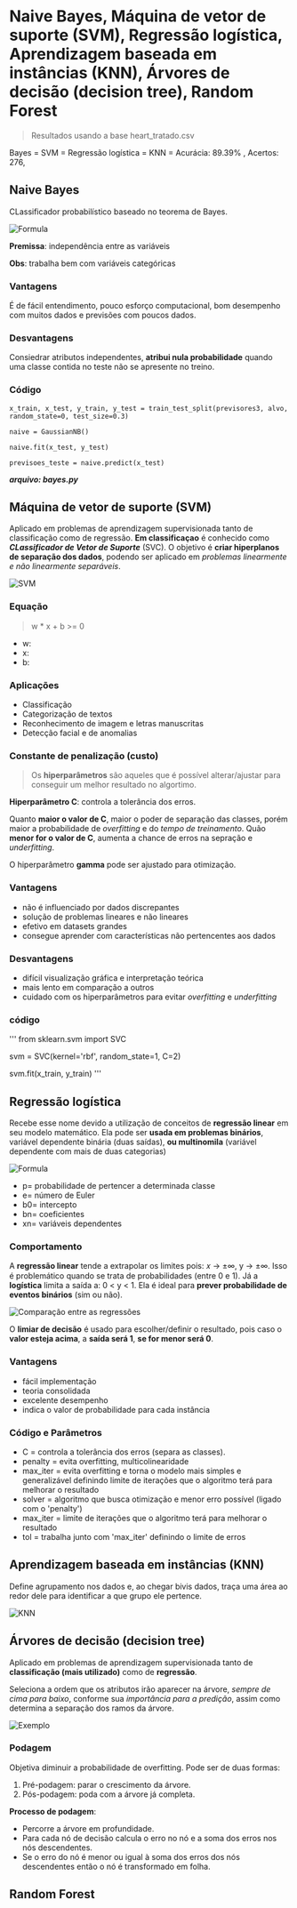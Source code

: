 # Naive Bayes, Máquina de vetor de suporte (SVM), Regressão logística, Aprendizagem baseada em instâncias (KNN), Árvores de decisão (decision tree), Random Forest

> Resultados usando a base heart_tratado.csv

Bayes = 
SVM =
Regressão logística =
KNN = Acurácia: 89.39% , Acertos: 276, 

## Naive Bayes 

CLassificador probabilístico baseado no teorema de Bayes.


![Formula](https://imgur.com/kCo5g2Y.jpg)


**Premissa**: independência entre as variáveis

**Obs**: trabalha bem com variáveis categóricas

### Vantagens
É de fácil entendimento, pouco esforço computacional, bom desempenho com muitos dados e previsões com poucos dados.

### Desvantagens
Consiedrar atributos independentes, **atribui nula probabilidade** quando uma classe contida no teste não se apresente no treino.


### Código

    x_train, x_test, y_train, y_test = train_test_split(previsores3, alvo, random_state=0, test_size=0.3) 

    naive = GaussianNB()

    naive.fit(x_test, y_test)

    previsoes_teste = naive.predict(x_test)

***arquivo: bayes.py***


## Máquina de vetor de suporte (SVM)

Aplicado em problemas de aprendizagem supervisionada tanto de classificação como de regressão. **Em classificaçao** é conhecido como ***CLassificador de Vetor de Suporte*** (SVC). O objetivo é **criar hiperplanos de separação dos dados**, podendo ser aplicado em *problemas linearmente e não linearmente separáveis*.

![SVM](https://imgur.com/ejRktq9.jpg)

### Equação

> w * x + b >= 0

* w: 
* x: 
* b: 

### Aplicações

* Classificação
* Categorização de textos
* Reconhecimento de imagem e letras manuscritas
* Detecção facial e de anomalias

### Constante de penalização (custo)

> Os **hiperparâmetros** são aqueles que é possível alterar/ajustar para conseguir um melhor resultado no algortimo. 

**Hiperparâmetro C**: controla a tolerância dos erros.

Quanto **maior o valor de C**, maior o poder de separação das classes, porém maior a probabilidade de *overfitting* e do *tempo de treinamento*. Quão **menor for o valor de C**, aumenta a chance de erros na sepração e *underfitting*.

O hiperparâmetro **gamma** pode ser ajustado para otimização.

### Vantagens

* não é influenciado por dados discrepantes
* solução de problemas lineares e não lineares
* efetivo em datasets grandes
* consegue aprender com características não pertencentes aos dados

### Desvantagens

* difícil visualização gráfica e interpretação teórica
* mais lento em comparação a outros
* cuidado com os hiperparâmetros para evitar *overfitting* e *underfitting*


### código

'''
from sklearn.svm import SVC

svm = SVC(kernel='rbf', random_state=1, C=2)

svm.fit(x_train, y_train)
'''

## Regressão logística

Recebe esse nome devido a utilização de conceitos de **regressão linear** em seu modelo matemático. Ela pode ser **usada em problemas binários**, variável dependente binária (duas saídas),  **ou multinomila** (variável dependente com mais de duas categorias)

![Formula](https://imgur.com/KxTBsV7.jpg)

* p= probabilidade de pertencer a determinada classe
* e= número de Euler
* b0= intercepto
* bn= coeficientes
* xn= variáveis dependentes

### Comportamento

A **regressão linear** tende a extrapolar os limites pois: 𝑥 → ±∞,  y → ±∞. Isso é problemático quando se trata de probabilidades (entre 0 e 1). Já a **logística** limita a saída a: 0 < y < 1. Ela é ideal para **prever probabilidade de eventos binários** (sim ou não).

![Comparação entre as regressões](https://imgur.com/OB1uQ53.jpg)

O **limiar de decisão** é usado para escolher/definir o resultado, pois caso o **valor esteja acima**, a **saída será 1**, **se for menor será 0**.

### Vantagens

* fácil implementação
* teoria consolidada
* excelente desempenho
* indica o valor de probabilidade para cada instância 

### Código e Parâmetros

* C = controla a tolerância dos erros (separa as classes).
* penalty = evita overfitting, multicolinearidade
* max_iter = evita overfitting e torna o modelo mais simples e generalizável definindo limite de iterações que o algoritmo terá para melhorar o resultado 
* solver = algoritmo que busca otimização e menor erro possível (ligado com o 'penalty')
* max_iter = limite de iterações que o algoritmo terá para melhorar o resultado
* tol = trabalha junto com 'max_iter' definindo o limite de erros


## Aprendizagem baseada em instâncias (KNN)

Define agrupamento nos dados e, ao chegar bivis dados, traça uma área ao redor dele para identificar a que grupo ele pertence.

![KNN](https://imgur.com/5TKGFoh.jpg)


## Árvores de decisão (decision tree)

Aplicado em problemas de aprendizagem supervisionada tanto de **classificação (mais utilizado)** como de **regressão**.

Seleciona a ordem que os atributos irão aparecer na árvore, *sempre de cima para baixo*, conforme sua *importância para a predição*, assim como determina a separação dos ramos da árvore.

![Exemplo](https://imgur.com/j0LO8iV.jpg)

### Podagem

Objetiva diminuir a probabilidade de overfitting.
Pode ser de duas formas:

1) Pré-podagem: parar o crescimento da árvore.
2) Pós-podagem: poda com a árvore já completa.

**Processo de podagem**:
- Percorre a árvore em profundidade.
- Para cada nó de decisão calcula o erro no nó e a soma dos erros nos nós descendentes.
- Se o erro do nó é menor ou igual à soma dos erros dos
nós descendentes então o nó é transformado em folha.



## Random Forest

